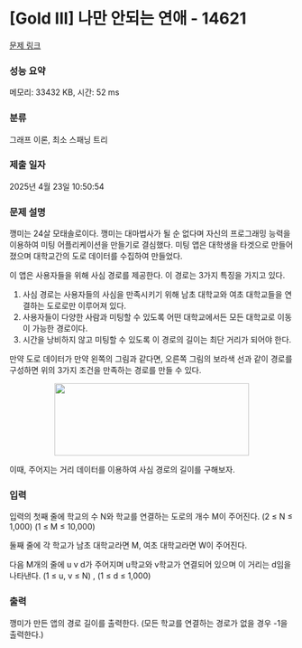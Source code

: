 # [Gold III] 나만 안되는 연애 - 14621 

[문제 링크](https://www.acmicpc.net/problem/14621) 

### 성능 요약

메모리: 33432 KB, 시간: 52 ms

### 분류

그래프 이론, 최소 스패닝 트리

### 제출 일자

2025년 4월 23일 10:50:54

### 문제 설명

<p dir="ltr">깽미는 24살 모태솔로이다. 깽미는 대마법사가 될 순 없다며 자신의 프로그래밍 능력을 이용하여 미팅 어플리케이션을 만들기로 결심했다. 미팅 앱은 대학생을 타겟으로 만들어졌으며 대학교간의 도로 데이터를 수집하여 만들었다.</p>

<p dir="ltr">이 앱은 사용자들을 위해 사심 경로를 제공한다. 이 경로는 3가지 특징을 가지고 있다.</p>

<ol dir="ltr">
	<li>사심 경로는 사용자들의 사심을 만족시키기 위해 남초 대학교와 여초 대학교들을 연결하는 도로로만 이루어져 있다.</li>
	<li>사용자들이 다양한 사람과 미팅할 수 있도록 어떤 대학교에서든 모든 대학교로 이동이 가능한 경로이다.</li>
	<li>시간을 낭비하지 않고 미팅할 수 있도록 이 경로의 길이는 최단 거리가 되어야 한다.</li>
</ol>

<p>만약 도로 데이터가 만약 왼쪽의 그림과 같다면, 오른쪽 그림의 보라색 선과 같이 경로를 구성하면 위의 3가지 조건을 만족하는 경로를 만들 수 있다.</p>

<p style="text-align:center"><img alt="" src="https://onlinejudgeimages.s3-ap-northeast-1.amazonaws.com/problem/14621/1.png" style="height:128px; width:345px"></p>

<p>이때, 주어지는 거리 데이터를 이용하여 사심 경로의 길이를 구해보자.</p>

### 입력 

 <p dir="ltr">입력의 첫째 줄에 학교의 수 N와 학교를 연결하는 도로의 개수 M이 주어진다. (2 ≤ N ≤ 1,000) (1 ≤ M ≤ 10,000)</p>

<p dir="ltr">둘째 줄에 각 학교가 남초 대학교라면 M, 여초 대학교라면 W이 주어진다.</p>

<p>다음 M개의 줄에 u v d가 주어지며 u학교와 v학교가 연결되어 있으며 이 거리는 d임을 나타낸다. (1 ≤ u, v ≤ N) , (1 ≤ d ≤ 1,000)</p>

### 출력 

 <p>깽미가 만든 앱의 경로 길이를 출력한다. (모든 학교를 연결하는 경로가 없을 경우 -1을 출력한다.)</p>

